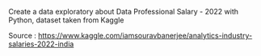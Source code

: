 Create a data exploratory about Data Professional Salary - 2022 with Python, dataset taken from Kaggle

Source : https://www.kaggle.com/iamsouravbanerjee/analytics-industry-salaries-2022-india
